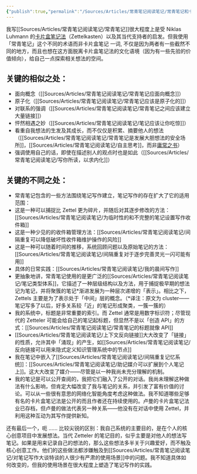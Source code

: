 ```yaml
---
{"publish":true,"permalink":"/Sources/Articles/常青笔记阅读笔记/常青笔记和卡片盒笔记法的异同点.md","title":"常青笔记和卡片盒笔记法的异同点","created":"2022-08-11","modified":"2023-03-14","tags":["review"],"cssclasses":""}
---
```




我写[[Sources/Articles/常青笔记阅读笔记/常青笔记]]很大程度上是受 Niklas Luhmann 的[卡片盒笔记法](https://notes.andymatuschak.org/z2QvtE9w5zs49x7WUeG8Ut1vywHDLiG2Wkm9p)（Zettelkasten）以及其当代支持者的启发。但我使用「常青笔记」这个不同的术语而非卡片盒笔记 一词, 不仅是因为两者有一些截然不同的地方，而且也想在这方面脱离卡片盒笔记法的文化语境（因为有一些先验的价值倾向），给自己一点探索相关想法的空间。

## 关键的相似之处：

- 面向概念（[[Sources/Articles/常青笔记阅读笔记/常青笔记应面向概念]]）
- 原子化（[[Sources/Articles/常青笔记阅读笔记/常青笔记应该是原子化的]]）
- 对联系的强调（[[Sources/Articles/常青笔记阅读笔记/常青笔记之间应该建立大量链接]]）
- 怦然相遇之妙（[[Sources/Articles/常青笔记阅读笔记/笔记应该让你吃惊]]）
- 看重自我想法的生发及其成长，而不仅仅是积累、摘要他人的想法（[[Sources/Articles/常青笔记阅读笔记/常青笔记是发展大胆想法的安全场所]]，[[Sources/Articles/常青笔记阅读笔记/自主思考]]，而非[庸常之书](https://notes.andymatuschak.org/z3SqGJPwaWsZpbAZJLdCaAKfLcLJqZ4BqsRN7)）
- 强调使用自己的话，即使在描述别人的观点时也是如此（[[Sources/Articles/常青笔记阅读笔记/写你所读，以求内化]]）

## 关键的不同之处：

- 常青笔记包含的一些方法围绕笔记写作建立，笔记写作的存在扩大了它的适用范围：
- 这是一种可以捕捉比 Zettel 更为碎片，并随后对其逐步修改的方法：[[Sources/Articles/常青笔记阅读笔记/为临时性的和不完整的笔记设置写作收件箱]]
- 这是一种少见的的收件箱管理方法：[[Sources/Articles/常青笔记阅读笔记/间隔重复可以降低破坏性收件箱维护操作的风险]]
- 这是一种可以随着时间的推移，系统回顾问题以及原始笔记的方法：[[Sources/Articles/常青笔记阅读笔记/间隔重复对于逐步完善灵光一闪可能有用]]
- 具体的日常实践：[[Sources/Articles/常青笔记阅读笔记/我的晨间写作]]
- 更抽象地讲，常青笔记使用的是更广泛的[[Sources/Articles/常青笔记阅读笔记/笔记类型体系]]，它描述了一种层级结构以及方法，用于捕捉极早期的想法记为笔记，并将聚簇的笔记\*渐进发展为一种层次递增的「表示」。相比之下，Zettels 主要是为了表示处于「中间」层的概念。（\*译注：原文为 cluster——笔记写多了以后，好多关系较「近」的笔记形成聚类，一簇一簇的）
- 我的系统中，标题是非常重要的索引。而 Zettel 通常是用数字标识符；尽管现代的 Zetteler 可能会给自己的笔记起标题，但显然不是以「创造 API」的方式：[[Sources/Articles/常青笔记阅读笔记/常青笔记的标题就像 API]]
- [[Sources/Articles/常青笔记阅读笔记/上下文反向链接]]大大改变了「链接」的性质，允许其中「涌现」的产生，如[[Sources/Articles/常青笔记阅读笔记/反向链接可以用来隐式定义知识管理系统中的节点]]
- 我在笔记中嵌入了[[Sources/Articles/常青笔记阅读笔记/间隔重复记忆系统]]：[[Sources/Articles/常青笔记阅读笔记/助记媒介可以扩展到个人笔记上]]。这大大改变了媒介——尽管是以一种我尚未充分理解的机制。
- 我的笔记是可以公开查阅的，我把它们融入了公开的对话。我尚未理解这种做法有什么影响，但肯定大幅改变了我与笔记的关系，并引发了富有价值的讨论。可以从一些很有意思的网络化智能角度考虑这种做法。我不知道哪些足够有名的卡片盒笔记法是公开的而且作者还在持续使用的。卢曼的卡片盒笔记法业已存档，但卢曼的做法代表另一种关系——他没有在对话中使用 Zettel，并利用这种互动为其写作提供新知。

还有最后一个，呃 …… 比较尖锐的区别：我自己系统的主要目的，是在个人的核心创意项目中发展想法。当代 Zetteler 的笔记目的，似乎主要是对他人的想法写笔记。如果是用来记录自己的想法的，那么这些想法多半关于兴趣爱好，而不触及核心创意工作。他们的这些做法都涉嫌触及到[[Sources/Articles/常青笔记阅读笔记/对笔记写作大谈特谈的人很少有严肃的使用场景]]中的问题。我不知道具体如何改变的，但我的使用场景在很大程度上塑造了笔记写作的实践。
